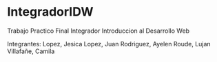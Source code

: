 # IntegradorIDW
Trabajo Practico Final Integrador
Introduccion al Desarrollo Web

Integrantes:
Lopez, Jesica
Lopez, Juan
Rodriguez, Ayelen
Roude, Lujan
Villafañe, Camila